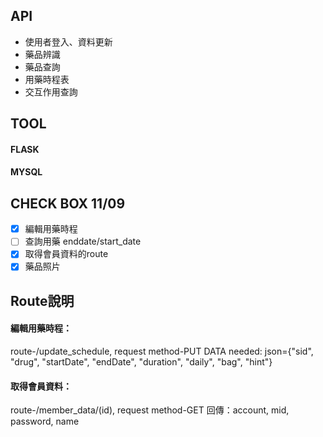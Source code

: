 

## API
* 使用者登入、資料更新
* 藥品辨識
* 藥品查詢
* 用藥時程表
* 交互作用查詢

## TOOL
#### FLASK
#### MYSQL

## CHECK BOX 11/09
- [x] 編輯用藥時程
- [ ] 查詢用藥 enddate/start_date
- [x] 取得會員資料的route
- [x] 藥品照片

## Route說明
#### 編輯用藥時程：
route-/update_schedule, request method-PUT
DATA needed: json={"sid", "drug", "startDate", "endDate", "duration", "daily", "bag", "hint"}
#### 取得會員資料：
route-/member_data/(id), request method-GET
回傳：account, mid, password, name
